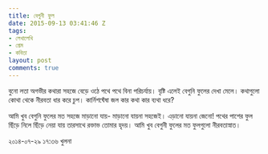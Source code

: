 ```yaml
---
title: বেগুনী ফুল
date: 2015-09-13 03:41:46 Z
tags:
- লেখালেখি
- প্রেম
- কবিতা
layout: post
comments: true
---
```


বুনো লতা
অগভীর কথারা সহজে
বেড়ে ওঠে পথে পথে বিনা পরিচর্যায়।
বৃষ্টি এলেই বেগুনি ফুলের দেখা মেলে।
কথাগুলো কোথা থেকে নীরবতা ধার করে চুপ।
কার্নিশঘেঁষা জল কার কথা কার ব্যথা ধরে?

আমি খুব বেগুনি ফুলের মত
সহজে মাড়ানো যায়-
মাড়ানো যায়না সহজেই।
এড়ানো যায়না জেনো!
পথের পাশের ফুল
ছিঁড়ে নিলে ছিঁড়ে নেয়া যায়
তারসাথে রক্তাভ তোমার হৃদয়।
আমি খুব বেগুনী ফুলের মত
ফুলগুলো নীরবতাস্নাত।

২০১৪-০৭-২৯ ১৭:৩৬
খুলনা
